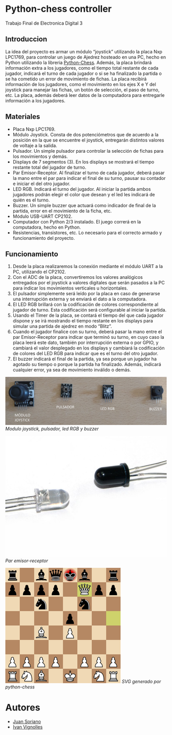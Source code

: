 # Python-chess controller 

Trabajo Final de Electronica Digital 3

## Introduccion

La idea del proyecto es armar un módulo “joystick” utilizando la placa Nxp LPC1769, para controlar un juego de Ajedrez hosteado en una PC, hecho en Python utilizando la libreria [Python-Chess](https://github.com/niklasf/python-chess). Además, la placa brindará información extra a los jugadores, como el tiempo total restante de cada jugador, indicará el turno de cada jugador o si se ha finalizado la partida o se ha cometido un error de movimiento de fichas. La placa recibirá información de los jugadores, como el movimiento en los ejes X e Y del joystick para manejar las fichas, un botón de selección, el paso de turno, etc. La placa, además deberá leer datos de la computadora para entregarle información a los jugadores.

## Materiales

* Placa Nxp LPC1769. 
* Módulo Joystick. Consta de dos potenciómetros que de acuerdo a la posición en la que se encuentre el joystick, entregarán distintos valores de voltaje a la salida.
* Pulsador. Un simple pulsador para controlar la selección de fichas para los movimientos y demás.
* Displays de 7 segmentos (3). En los displays se mostrará el tiempo restante total del jugador de turno.
* Par Emisor-Receptor. Al finalizar el turno de cada jugador, deberá pasar la mano entre el par para indicar el final de su turno, pausar su contador e iniciar el del otro jugador. 
* LED RGB. Indicará el turno del jugador. Al iniciar la partida ambos jugadores podrán elegir el color que desean y el led les indicará de quién es el turno.
* Buzzer. Un simple buzzer que actuará como indicador de final de la partida, error en el movimiento de la ficha, etc.
* Módulo USB-UART CP2102.
* Computador con Python 2/3 instalado. El juego correrá en la computadora, hecho en Python.
* Resistencias, transistores, etc. Lo necesario para el correcto armado y funcionamiento del proyecto.

## Funcionamiento


1. Desde la placa realizaremos la conexión mediante el módulo UART a la PC, utilizando el CP2102. 
2. Con el ADC de la placa, convertiremos los valores analógicos entregados por el joystick a valores digitales que serán pasados a la PC para indicar los movimientos verticales u horizontales. 
3. El pulsador simplemente será leído por la placa en caso de generarse una interrupción externa y se enviará el dato a la computadora. 
4. El LED RGB brillará con la codificación de colores correspondiente al jugador de turno. Esta codificación será configurable al iniciar la partida.
5. Usando el Timer de la placa, se contará el tiempo del que cada jugador dispone y se irá mostrando el tiempo restante en los displays para simular una partida de ajedrez en modo “Blitz”. 
6. Cuando el jugador finalice con su turno, deberá pasar la mano entre el par Emisor-Receptor para indicar que terminó su turno, en cuyo caso la placa leerá este dato, también por interrupción externa o por GPIO, y cambiará el valor desplegado en los displays y cambiará la codificación de colores del LED RGB para indicar que es el turno del otro jugador. 
7. El buzzer indicará el final de la partida, ya sea porque un jugador ha agotado su tiempo o porque la partida ha finalizado. Además, indicará cualquier error, ya sea de movimiento inválido o demás.  

![elementos](docs/img/elements.png)
*Modulo joystick, pulsador, led RGB y buzzer*

![e-r](docs/img/emisor-receptor.png)
*Par emisor-receptor*

![py-chess](docs/img/python-chess.png)
*SVG generado por python-chess*

# Autores

* [Juan Soriano](www.github.com/SorianoJuan)
* [Ivan Vignolles](www.github.com/ivanvig)
